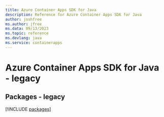 ```yaml
---
title: Azure Container Apps SDK for Java
description: Reference for Azure Container Apps SDK for Java
author: joshfree
ms.author: jfree
ms.data: 09/13/2023
ms.topic: reference
ms.devlang: java
ms.service: containerapps
---
```

# Azure Container Apps SDK for Java - legacy
## Packages - legacy
[!INCLUDE [packages](container-apps-index.md)]